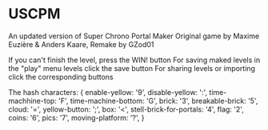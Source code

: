 # USCPM
An updated version of Super Chrono Portal Maker
Original game by Maxime Euzière & Anders Kaare, Remake by GZod01

If you can't finish the level, press the WIN! button
For saving maked levels in the "play" menu levels click the save button
For sharing levels or importing click the corresponding buttons

The hash characters: 
{
  enable-yellow: '9',
  disable-yellow: ':',
  time-machhine-top: 'F',
  time-machine-bottom: 'G',
  brick: '3',
  breakable-brick: '5',
  cloud: '=',
  yellow-button: ';',
  box: '<',
  stell-brick-for-portals: '4',
  flag: '2',
  coins: '6',
  pics: '7',
  moving-platform: '?',
}
